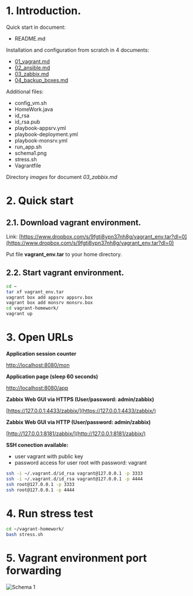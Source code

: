 # 1. Introduction.

Quick start in document:

- README.md

Installation and configuration from scratch in 4 documents:

- [01_vagrant.md](https://github.com/sergiimarchuk/HomeWork/blob/master/01_vagrant.md)
- [02_ansible.md](https://github.com/sergiimarchuk/HomeWork/blob/master/02_ansible.md)
- [03_zabbix.md](https://github.com/sergiimarchuk/HomeWork/blob/master/03_zabbix.md)
- [04_backup_boxes.md](https://github.com/sergiimarchuk/HomeWork/blob/master/04_backup_boxes.md)

Additional files:

- config_vm.sh
- HomeWork.java
- id_rsa
- id_rsa.pub
- playbook-appsrv.yml
- playbook-deployment.yml
- playbook-monsrv.yml
- run_app.sh
- schema1.png
- stress.sh
- Vagrantfile

Directory *images* for document *03_zabbix.md*

# 2. Quick start

## 2.1. Download vagrant environment.

Link: [https://www.dropbox.com/s/9fgti8ypn37nh8g/vagrant_env.tar?dl=0](https://www.dropbox.com/s/9fgti8ypn37nh8g/vagrant_env.tar?dl=0)

Put file **vagrant_env.tar** to your home directory.

## 2.2. Start vagrant environment.

```bash
cd ~
tar xf vagrant_env.tar
vagrant box add appsrv appsrv.box 
vagrant box add monsrv monsrv.box 
cd vagrant-homework/
vagrant up
```

# 3. Open URLs

**Application session counter**

[http://localhost:8080/mon](http://localhost:8080/mon)

**Application page (sleep 60 seconds)**

[http://localhost:8080/app](http://localhost:8080/app)

**Zabbix Web GUI via HTTPS (User/password: admin/zabbix)**

[https://127.0.0.1:4433/zabbix/](https://127.0.0.1:4433/zabbix/)

**Zabbix Web GUI via HTTP (User/password: admin/zabbix)**

[http://127.0.0.1:8181/zabbix/](http://127.0.0.1:8181/zabbix/)

**SSH conection available:**

- user vagrant with public key
- password access for user root with password: vagrant

```bash
ssh -i ~/.vagrant.d/id_rsa vagrant@127.0.0.1 -p 3333
ssh -i ~/.vagrant.d/id_rsa vagrant@127.0.0.1 -p 4444
ssh root@127.0.0.1 -p 3333
ssh root@127.0.0.1 -p 4444
```

# 4. Run stress test

```bash
cd ~/vagrant-homework/
bash stress.sh 
```

# 5. Vagrant environment port forwarding

![Schema 1](https://github.com/sergiimarchuk/HomeWork/blob/master/schema1.png "Schema 1")

